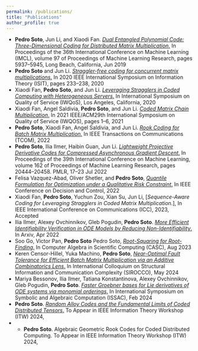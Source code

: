 ```yaml
---
permalink: /publications/
title: "Publications"
author_profile: true
---
```


+ <b>Pedro Soto</b>, Jun Li, and Xiaodi Fan. [*Dual Entangled Polynomial Code: Three-Dimensional Coding for Distributed Matrix Multiplication*.](https://proceedings.mlr.press/v97/soto19a.html) In Proceedings of the 36th International Conference on Machine Learning (IMCL), volume 97 of Proceedings of Machine Learning Research, pages 5937–5945, Long Beach, California, Jun 2019
+ <b>Pedro Soto</b> and Jun Li.  [*Straggler-free coding for concurrent matrix multiplications*.](https://ieeexplore.ieee.org/document/9174239)  In 2020 IEEE International Symposium on Information Theory (ISIT), pages 233–238, 2020
+ Xiaodi Fan, <b>Pedro Soto</b>, and Jun Li. [*Leveraging Stragglers in Coded Computing with Heterogeneous Servers*.](https://ieeexplore.ieee.org/document/9213028) In International Symposium on Quality of Service (IWQoS), Los Angeles, California, 2020
+ Xiaodi Fan, Angel Saldivia, <b>Pedro Soto</b>, and Jun Li. [*Coded Matrix Chain Multiplication*.](https://ieeexplore.ieee.org/document/9521282) In 2021 IEEE/ACM29th International Symposium on Quality of Service (IWQOS), pages 1–6, 2021
+ <b>Pedro Soto</b>, Xiaodi Fan, Angel Saldivia, and Jun Li. [*Rook Coding for Batch Matrix Multiplication*.](https://ieeexplore.ieee.org/abstract/document/9750133) In IEEE Transactions on Communications (TCOM), 2022
+ <b>Pedro Soto</b>, Ilia Ilmer, Haibin Guan, Jun Li. [*Lightweight Projective Derivative Codes for Compressed Asynchronous Gradient Descent*.](https://proceedings.mlr.press/v162/soto22a.html) In Proceedings of the 39th International Conference on Machine Learning, volume 162 of Proceedings of Machine Learning Research, pages 20444–20458. PMLR, 17–23 Jul 2022
+ Felisa Vazquez-Abad, Oliver Shetler, and <b>Pedro Soto</b>, [*Quantile Formulation for Optimization under a Qualitative Risk Constraint*.](https://ieeexplore.ieee.org/document/9992955) In IEEE Conference on Decision and Control, 2022
+ Xiaodi Fan, <b>Pedro Soto</b>, Yuchun Zou, Xian Su, Jun Li, [*Sequence-Aware Coding for Leveraging Stragglers in Coded Matrix Multiplication*.], In IEEE International Conference on Communications (ICC), 2023, Accepted
+ Ilia Ilmer, Alexey Ovchinnikov, Gleb Pogudin, <b>Pedro Soto</b>. [*More Efficient Identifiability Verification in ODE Models by Reducing Non-Identifiability*.](https://arxiv.org/abs/2204.01623) In Arxiv, Apr 2022
+ Soo Go, Victor Pan, <b>Pedro Soto</b> Pedro Soto, [*Root-Squaring for Root-Finding*.](https://link.springer.com/chapter/10.1007/978-3-031-41724-5_6) In Computer Algebra in Scientific Computing (CASC), Aug 2023
+ Keren Censor-Hillel, Yuka Machino, <b>Pedro Soto</b>, [*Near-Optimal Fault Tolerance for Efficient Batch Matrix Multiplication via an Additive Combinatorics Lens*.](https://link.springer.com/chapter/10.1007/978-3-031-60603-8_9) In International Colloquium on Structural Information and Communication Complexity (SIROCCO), May 2024
+ Mariya Bessonov, Ilia Ilmer, Tatiana Konstantinova, Alexey Ovchinnikov, Gleb Pogudin, <b>Pedro Soto</b>. [*Faster Groebner bases for Lie derivatives of ODE systems via monomial orderings*.](https://dl.acm.org/doi/abs/10.1145/3666000.3669695) In International Symposium on Symbolic and Algebraic Computation (ISSAC), Feb 2024
+ <b>Pedro Soto</b>. [*Random Alloy Codes and the Fundamental Limits of Coded Distributed Tensors*.]([https://arxiv.org/abs/2202.03469v2](https://arxiv.org/abs/2202.03469)) To Appear in IEEE Information Theory Workshop (ITW) 2024,
+ + <b>Pedro Soto</b>. Algebraic Geometric Rook Codes for Coded Distributed Computing. To Appear in IEEE Information Theory Workshop (ITW) 2024,
